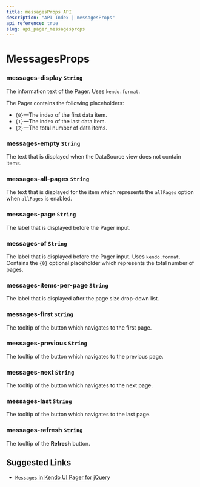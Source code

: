 ```yaml
---
title: messagesProps API
description: "API Index | messagesProps"
api_reference: true
slug: api_pager_messagesprops
---
```


# MessagesProps

### messages-display `String`

The information text of the Pager. Uses `kendo.format`.

The Pager contains the following placeholders:

* `{0}`&mdash;The index of the first data item.
* `{1}`&mdash;The index of the last data item.
* `{2}`&mdash;The total number of data items.

### messages-empty `String`

The text that is displayed when the DataSource view does not contain items.

### messages-all-pages `String`

The text that is displayed for the item which represents the `allPages` option when `allPages` is enabled.

### messages-page `String`

The label that is displayed before the Pager input.

### messages-of `String`

The label that is displayed before the Pager input. Uses `kendo.format`. Contains the `{0}` optional placeholder which represents the total number of pages.

### messages-items-per-page `String`

The label that is displayed after the page size drop-down list.

### messages-first `String`

The tooltip of the button which navigates to the first page.

### messages-previous `String`

The tooltip of the button which navigates to the previous page.

### messages-next `String`

The tooltip of the button which navigates to the next page.

### messages-last `String`

The tooltip of the button which navigates to the last page.

### messages-refresh `String`

The tooltip of the **Refresh** button.

## Suggested Links

* [`Messages` in Kendo UI Pager for jQuery](https://docs.telerik.com/kendo-ui/api/javascript/ui/pager/configuration/messages)
